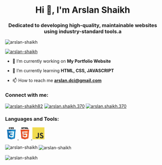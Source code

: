 <h1 align="center">Hi 👋, I'm Arslan Shaikh</h1>
<h3 align="center">Dedicated to developing high-quality, maintainable websites using industry-standard tools.a</h3>

<p align="left"> <img src="https://komarev.com/ghpvc/?username=arslan-shaikh&label=Profile%20views&color=0e75b6&style=flat" alt="arslan-shaikh" /> </p>

<p align="left"> <a href="https://github.com/ryo-ma/github-profile-trophy"><img src="https://github-profile-trophy.vercel.app/?username=arslan-shaikh" alt="arslan-shaikh" /></a> </p>

- 🔭 I’m currently working on **My Portfolio Website**

- 🌱 I’m currently learning **HTML, CSS, JAVASCRIPT**

- 📫 How to reach me **arslan.dci@gmail.com**

<h3 align="left">Connect with me:</h3>
<p align="left">
<a href="https://linkedin.com/in/arslan-shaikh82" target="blank"><img align="center" src="https://raw.githubusercontent.com/rahuldkjain/github-profile-readme-generator/master/src/images/icons/Social/linked-in-alt.svg" alt="arslan-shaikh82" height="30" width="40" /></a>
<a href="https://fb.com/arslan.shaikh.370" target="blank"><img align="center" src="https://raw.githubusercontent.com/rahuldkjain/github-profile-readme-generator/master/src/images/icons/Social/facebook.svg" alt="arslan.shaikh.370" height="30" width="40" /></a>
<a href="https://instagram.com/arslan.shaikh.370" target="blank"><img align="center" src="https://raw.githubusercontent.com/rahuldkjain/github-profile-readme-generator/master/src/images/icons/Social/instagram.svg" alt="arslan.shaikh.370" height="30" width="40" /></a>
</p>

<h3 align="left">Languages and Tools:</h3>
<p align="left"> <a href="https://www.w3schools.com/css/" target="_blank" rel="noreferrer"> <img src="https://raw.githubusercontent.com/devicons/devicon/master/icons/css3/css3-original-wordmark.svg" alt="css3" width="40" height="40"/> </a> <a href="https://www.w3.org/html/" target="_blank" rel="noreferrer"> <img src="https://raw.githubusercontent.com/devicons/devicon/master/icons/html5/html5-original-wordmark.svg" alt="html5" width="40" height="40"/> </a> <a href="https://developer.mozilla.org/en-US/docs/Web/JavaScript" target="_blank" rel="noreferrer"> <img src="https://raw.githubusercontent.com/devicons/devicon/master/icons/javascript/javascript-original.svg" alt="javascript" width="40" height="40"/> </a> </p>

<p><img align="left" src="https://github-readme-stats.vercel.app/api/top-langs?username=arslan-shaikh&show_icons=true&locale=en&layout=compact" alt="arslan-shaikh" /></p>

<p>&nbsp;<img align="center" src="https://github-readme-stats.vercel.app/api?username=arslan-shaikh&show_icons=true&locale=en" alt="arslan-shaikh" /></p>

<p><img align="center" src="https://github-readme-streak-stats.herokuapp.com/?user=arslan-shaikh&" alt="arslan-shaikh" /></p>

